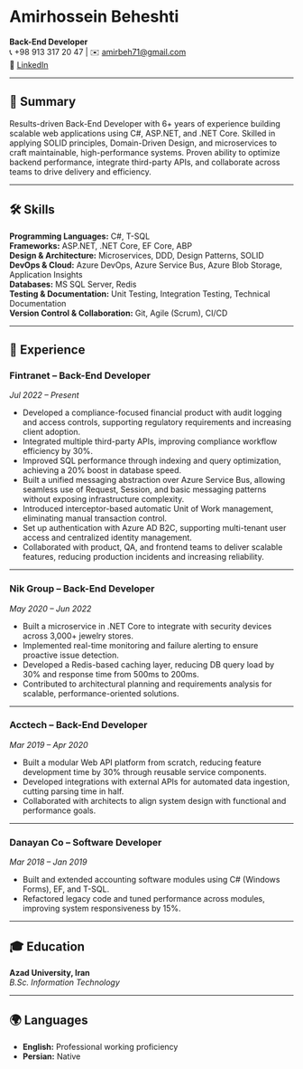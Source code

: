 # Amirhossein Beheshti

**Back-End Developer**  
📞 +98 913 317 20 47 | ✉️ amirbeh71@gmail.com  
🔗 [LinkedIn](#) <!-- Replace with actual LinkedIn URL -->

---

## 🧠 Summary

Results-driven Back-End Developer with 6+ years of experience building scalable web applications using C#, ASP.NET, and .NET Core. Skilled in applying SOLID principles, Domain-Driven Design, and microservices to craft maintainable, high-performance systems. Proven ability to optimize backend performance, integrate third-party APIs, and collaborate across teams to drive delivery and efficiency.

---

## 🛠 Skills

**Programming Languages:** C#, T-SQL  
**Frameworks:** ASP.NET, .NET Core, EF Core, ABP  
**Design & Architecture:** Microservices, DDD, Design Patterns, SOLID  
**DevOps & Cloud:** Azure DevOps, Azure Service Bus, Azure Blob Storage, Application Insights  
**Databases:** MS SQL Server, Redis  
**Testing & Documentation:** Unit Testing, Integration Testing, Technical Documentation  
**Version Control & Collaboration:** Git, Agile (Scrum), CI/CD  

---

## 💼 Experience

### **Fintranet – Back-End Developer**  
*Jul 2022 – Present*  
- Developed a compliance-focused financial product with audit logging and access controls, supporting regulatory requirements and increasing client adoption.  
- Integrated multiple third-party APIs, improving compliance workflow efficiency by 30%.  
- Improved SQL performance through indexing and query optimization, achieving a 20% boost in database speed.  
- Built a unified messaging abstraction over Azure Service Bus, allowing seamless use of Request, Session, and basic messaging patterns without exposing infrastructure complexity.  
- Introduced interceptor-based automatic Unit of Work management, eliminating manual transaction control.  
- Set up authentication with Azure AD B2C, supporting multi-tenant user access and centralized identity management.  
- Collaborated with product, QA, and frontend teams to deliver scalable features, reducing production incidents and increasing reliability.  

---

### **Nik Group – Back-End Developer**  
*May 2020 – Jun 2022*  
- Built a microservice in .NET Core to integrate with security devices across 3,000+ jewelry stores.  
- Implemented real-time monitoring and failure alerting to ensure proactive issue detection.  
- Developed a Redis-based caching layer, reducing DB query load by 30% and response time from 500ms to 200ms.  
- Contributed to architectural planning and requirements analysis for scalable, performance-oriented solutions.  

---

### **Acctech – Back-End Developer**  
*Mar 2019 – Apr 2020*  
- Built a modular Web API platform from scratch, reducing feature development time by 30% through reusable service components.  
- Developed integrations with external APIs for automated data ingestion, cutting parsing time in half.  
- Collaborated with architects to align system design with functional and performance goals.  

---

### **Danayan Co – Software Developer**  
*Mar 2018 – Jan 2019*  
- Built and extended accounting software modules using C# (Windows Forms), EF, and T-SQL.  
- Refactored legacy code and tuned performance across modules, improving system responsiveness by 15%.  

---

## 🎓 Education

**Azad University, Iran**  
*B.Sc. Information Technology*

---

## 🌍 Languages

- **English:** Professional working proficiency  
- **Persian:** Native
